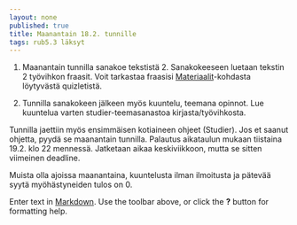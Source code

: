 ```yaml
---
layout: none
published: true
title: Maanantain 18.2. tunnille
tags: rub5.3 läksyt
---
```

1. Maanantain tunnilla sanakoe tekstistä 2. Sanakokeeseen luetaan tekstin 2 työvihkon fraasit. Voit tarkastaa fraasisi [Materiaalit](http://riikka.koskenranta.fi/kurssit/2018-2019/rub5.3/kotitehtavat/materiaali/)-kohdasta löytyvästä quizletistä.

2. Tunnilla sanakokeen jälkeen myös kuuntelu, teemana opinnot. Lue kuuntelua varten studier-teemasanastoa kirjasta/työvihkosta.

Tunnilla jaettiin myös ensimmäisen kotiaineen ohjeet (Studier). Jos et saanut ohjetta, pyydä se maanantain tunnilla. Palautus aikataulun mukaan tiistaina 19.2. klo 22 mennessä. Jatketaan aikaa keskiviikkoon, mutta se sitten viimeinen deadline.

Muista olla ajoissa maanantaina, kuuntelusta ilman ilmoitusta ja pätevää syytä myöhästyneiden tulos on 0.

Enter text in [Markdown](http://daringfireball.net/projects/markdown/). Use the toolbar above, or click the **?** button for formatting help.

